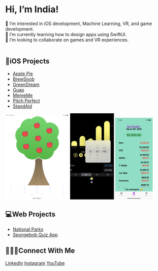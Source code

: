  <h1>Hi, I’m India!</h1>
  👀 I’m interested in iOS development, Machine Learning, VR, and game development.<br>
 🌱 I’m currently learning how to design apps using SwiftUI.<br>
 💞️ I’m looking to collaborate on games and VR experiences.<br>
 <br>
 <h2>📱iOS Projects</h3>
 <ul>
  <li><a href="https://github.com/clamquarter/ApplePie">Apple Pie</a></li>
   <li><a href="https://github.com/clamquarter/Brew-Snob">BrewSnob</a></li>
 <li><a href="https://github.com/clamquarter/GreenDream">GreenDream</a></li> 
   <li><a href="https://github.com/clamquarter/Guap">Guap</a></li>
   <li><a href="https://github.com/clamquarter/MemeMe">MemeMe</a></li>
 <li><a href="https://github.com/clamquarter/PitchPerfect">Pitch Perfect</a></li>
  <li><a href="https://github.com/clamquarter/StandAid">StandAid</a></li>
 </ul>
 
 <div>
 <img src="https://github.com/clamquarter/ApplePie/blob/master/images/ApplePieStart.png" width="200">
  <img src="https://github.com/clamquarter/StandAid/blob/main/images/TimePicker.png" width="138">  
 <img src="https://github.com/clamquarter/Guap/blob/main/Guap/Assets.xcassets/BudgetScreen.png" width="118">

 </div>
 
 
 <h2>💻Web Projects</h3>
 <ul>
  <li><a href="https://github.com/clamquarter/National-Parks">National Parks</a></li>
   <li><a href="https://github.com/clamquarter/SpongeBob-Quiz-App">Spongebob Quiz App</a></li>
 </ul>

  <h2>👩🏾‍💻Connect With Me</h3>
  <a href="https://www.linkedin.com/in/india-walker-48337a143/">LinkedIn</a> <a href="https://www.instagram.com/clamquarter/">Instagram</a> <a href="https://www.youtube.com/@clamquarter/videos">YouTube</a> 
  
 



<!---
clamquarter/clamquarter is a ✨ special ✨ repository because its `README.md` (this file) appears on your GitHub profile.
You can click the Preview link to take a look at your changes.
--->
